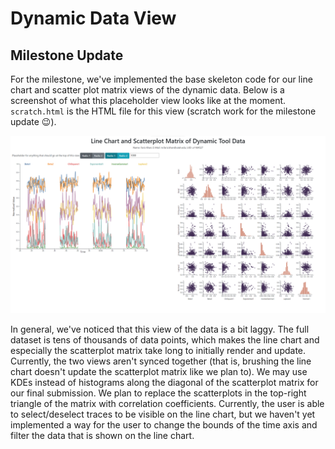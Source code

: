 # Dynamic Data View

## Milestone Update
For the milestone, we've implemented the base skeleton code for our line chart and scatter plot matrix views of the dynamic data. Below is a screenshot of what this placeholder view looks like at the moment. `scratch.html` is the HTML file for this view (scratch work for the milestone update 😉).

![Milestone Progress](figs/milestone_update.png)

In general, we've noticed that this view of the data is a bit laggy. The full dataset is tens of thousands of data points, which makes the line chart and especially the scatterplot matrix take long to initially render and update. Currently, the two views aren't synced together (that is, brushing the line chart doesn't update the scatterplot matrix like we plan to). We may use KDEs instead of histograms along the diagonal of the scatterplot matrix for our final submission. We plan to replace the scatterplots in the top-right triangle of the matrix with correlation coefficients. Currently, the user is able to select/deselect traces to be visible on the line chart, but we haven't yet implemented a way for the user to change the bounds of the time axis and filter the data that is shown on the line chart.
